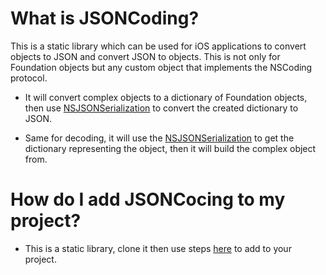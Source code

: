 What is JSONCoding?
===================

This is a static library which can be used for iOS applications to convert objects to JSON and convert JSON to objects. This is not only for Foundation objects but any custom object that implements the NSCoding protocol.

* It will convert complex objects to a dictionary of Foundation objects, then use [NSJSONSerialization](http://developer.apple.com/library/ios/#documentation/Foundation/Reference/NSJSONSerialization_Class/Reference/Reference.html) to convert the created dictionary to JSON.

* Same for decoding, it will use the [NSJSONSerialization](http://developer.apple.com/library/ios/#documentation/Foundation/Reference/NSJSONSerialization_Class/Reference/Reference.html) to get the dictionary representing the object, then it will build the complex object from.
 
How do I add JSONCocing to my project?
======================================

* This is a static library, clone it then use steps [here](http://blog.slidetorock.com/using-a-static-library-in-xcode-4) to add to your project. 
